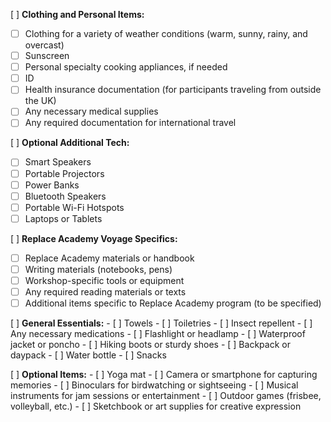 [ ] **Clothing and Personal Items:**
- [ ] Clothing for a variety of weather conditions (warm, sunny, rainy, and overcast)
- [ ] Sunscreen
- [ ] Personal specialty cooking appliances, if needed
- [ ] ID
- [ ] Health insurance documentation (for participants traveling from outside the UK)
- [ ] Any necessary medical supplies
- [ ] Any required documentation for international travel

[ ] **Optional Additional Tech:**
- [ ] Smart Speakers
- [ ] Portable Projectors
- [ ] Power Banks
- [ ] Bluetooth Speakers
- [ ] Portable Wi-Fi Hotspots
- [ ] Laptops or Tablets

[ ] **Replace Academy Voyage Specifics:**
- [ ] Replace Academy materials or handbook
- [ ] Writing materials (notebooks, pens)
- [ ] Workshop-specific tools or equipment
- [ ] Any required reading materials or texts
- [ ] Additional items specific to Replace Academy program (to be specified)

[ ] **General Essentials:**
    - [ ] Towels
    - [ ] Toiletries
    - [ ] Insect repellent
    - [ ] Any necessary medications
    - [ ] Flashlight or headlamp
    - [ ] Waterproof jacket or poncho
    - [ ] Hiking boots or sturdy shoes
    - [ ] Backpack or daypack
    - [ ] Water bottle
    - [ ] Snacks

[ ] **Optional Items:**
    - [ ] Yoga mat
    - [ ] Camera or smartphone for capturing memories
    - [ ] Binoculars for birdwatching or sightseeing
    - [ ] Musical instruments for jam sessions or entertainment
    - [ ] Outdoor games (frisbee, volleyball, etc.)
    - [ ] Sketchbook or art supplies for creative expression

